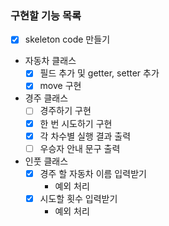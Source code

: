 ### 구현할 기능 목록

- [x] skeleton code 만들기
- 자동차 클래스 
  - [x] 필드 추가 및 getter, setter 추가
  - [x] move 구현
- 경주 클래스
  - [ ] 경주하기 구현
  - [x] 한 번 시도하기 구현 
  - [x] 각 차수별 실행 결과 출력
  - [ ] 우승자 안내 문구 출력
- 인풋 클래스
  - [x] 경주 할 자동차 이름 입력받기
    - 예외 처리
  - [x] 시도할 횟수 입력받기
    - 예외 처리